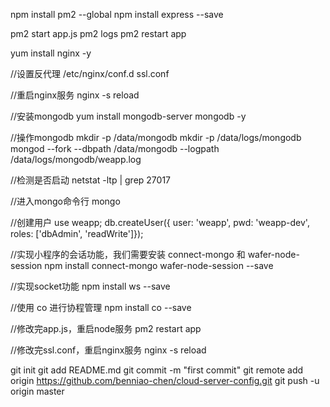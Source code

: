 npm install pm2 --global
npm install express --save

pm2 start app.js
pm2 logs
pm2 restart app

yum install nginx -y

//设置反代理 /etc/nginx/conf.d
ssl.conf

//重启nginx服务
nginx -s reload

//安装mongodb
yum install mongodb-server mongodb -y

//操作mongodb
mkdir -p /data/mongodb
mkdir -p /data/logs/mongodb
mongod --fork --dbpath /data/mongodb --logpath /data/logs/mongodb/weapp.log

//检测是否启动
netstat -ltp | grep 27017

//进入mongo命令行
mongo

//创建用户
use weapp;
db.createUser({ user: 'weapp', pwd: 'weapp-dev', roles: ['dbAdmin', 'readWrite']});

//实现小程序的会话功能，我们需要安装 connect-mongo 和 wafer-node-session
npm install connect-mongo wafer-node-session --save

//实现socket功能
npm install ws --save

//使用 co 进行协程管理
npm install co --save

//修改完app.js，重启node服务
pm2 restart app

//修改完ssl.conf，重启nginx服务
nginx -s reload








git init
git add README.md
git commit -m "first commit"
git remote add origin https://github.com/benniao-chen/cloud-server-config.git
git push -u origin master